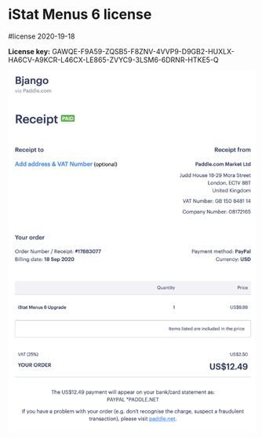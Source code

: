 # iStat Menus 6 license
#license
2020-19-18

**License key:**
GAWQE-F9A59-ZQSB5-F8ZNV-4VVP9-D9GB2-HUXLX-HA6CV-A9KCR-L46CX-LE865-ZVYC9-3LSM6-6DRNR-HTKE5-Q

![](iStat%20Menus%206%20license/image.png)<!-- {"width":364} -->
